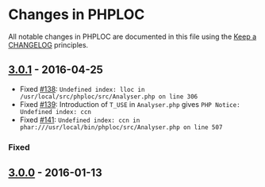# Changes in PHPLOC

All notable changes in PHPLOC are documented in this file using the [Keep a CHANGELOG](http://keepachangelog.com/) principles.

## [3.0.1] - 2016-04-25

* Fixed [#138](https://github.com/sebastianbergmann/phploc/issues/138): `Undefined index: lloc in /usr/local/src/phploc/src/Analyser.php on line 306`
* Fixed [#139](https://github.com/sebastianbergmann/phploc/issues/139): Introduction of `T_USE` in `Analyser.php` gives `PHP Notice: Undefined index: ccn`
* Fixed [#141](https://github.com/sebastianbergmann/phploc/issues/141): `Undefined index: ccn in phar:///usr/local/bin/phploc/src/Analyser.php on line 507`

### Fixed

## [3.0.0] - 2016-01-13

[3.0.1]: https://github.com/sebastianbergmann/phpunit/compare/3.0.0...3.0.1
[3.0.0]: https://github.com/sebastianbergmann/phpunit/compare/2.1.5...3.0.0

